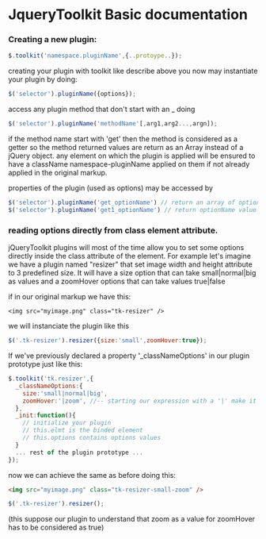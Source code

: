 # JqueryToolkit Basic documentation
### Creating a new plugin:

```javascript
$.toolkit('namespace.pluginName',{..protoype..});
```

creating your plugin with toolkit like describe above you now may instantiate
your plugin by doing:

```javascript
$('selector').pluginName({options});
```

access any plugin method that don't start with an _ doing

```javascript
$('selector').pluginName('methodName'[,arg1,arg2...,argn]);
```

if the method name start with 'get' then the method is considered as a getter
so the method returned values are return as an Array instead of a jQuery object. 
any element on which the plugin is applied will be ensured to have a className
namespace-pluginName applied on them if not already applied in the original markup.


properties of the plugin (used as options) may be accessed by

```javascript
$('selector').pluginName('get_optionName') // return an array of optionName for each elements in the set
$('selector').pluginName('get1_optionName') // return optionName value of the first elment in the matching set
```
### reading options directly from class element attribute.
jQueryToolkit plugins will most of the time allow you to set some options
directly inside the class attribute of the element.
For example let's imagine we have a plugin named "resizer" that set image width
and height attribute to 3 predefined size. It will have  a size option that can
take small|normal|big as values and a zoomHover options that can take values
true|false

if in our original markup we have this:
```
<img src="myimage.png" class="tk-resizer" />
```
we will instanciate the plugin like this
```javascript
$('.tk-resizer').resizer({size:'small',zoomHover:true});
```

If we've previously declared a property '_classNameOptions' in our plugin
prototype just like this:
```javascript
$.toolkit('tk.resizer',{
  _classNameOptions:{
    size:'small|normal|big',
    zoomHover:'|zoom', //-- starting our expression with a '|' make it optional
  },
  _init:function(){
    // initialize your plugin
    // this.elmt is the binded element
    // this.options contains options values
  }
  ... rest of the plugin prototype ...
});
```
now we can achieve the same as before doing this:
```html
<img src="myimage.png" class="tk-resizer-small-zoom" />
```
```javascript
$('.tk-resizer').resizer();
```
(this suppose our plugin to understand that zoom as a value for zoomHover has to
be considered as true)
